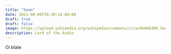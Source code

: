 ```yaml
---
title: "Sean"
date: 2021-08-09T19:30:14-04:00
draft: true
draft: false
image: https://upload.wikimedia.org/wikipedia/commons/c/ca/AV0A6306_Sean_Bean.jpg
description: Lord of the Audio
---
```


Oi blate
